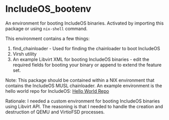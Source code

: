 # IncludeOS_bootenv
An environment for booting IncludeOS binaries. Activated by importing this package or using `nix-shell` command.

This environment contains a few things:

1. find_chainloader - Used for finding the chainloader to boot IncludeOS
2. Virsh utility
3. An example Libvirt XML for booting IncludeOS binaries - edit the required fields for booting your binary or append to extend the feature set.

Note: This package should be contained within a NIX environment that contains the IncludeOS MUSL chainloader.
An example environment is the hello world repo for IncludeOS: [Hello World Repo](https://github.com/includeos/hello_world)

Rationale: I needed a custom environment for booting IncludeOS binaries using Libvirt API. The reasoning is that I needed to handle the creation and destruction of QEMU and VirtioFSD processes. 
